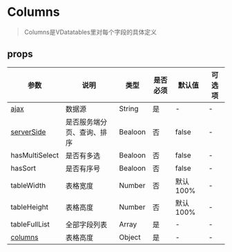 # Columns

> Columns是VDatatables里对每个字段的具体定义

## props

| 参数 | 说明 | 类型 | 是否必须 | 默认值 | 可选项 |
|---|---|---|---|---|---|
| [ajax](/deploy)  | 数据源 | String | 是 | - | - |
| [serverSide](/deploy)  | 是否服务端分页、查询、排序 | Bealoon | 否 | false | - |
| hasMultiSelect  | 是否有多选 | Bealoon | 否 | false | - |
| hasSort  | 是否有序号 | Bealoon | 否 | false | - |
| tableWidth | 表格宽度 | Number | 否 | 默认100% | - |
| tableHeight  | 表格高度 | Number | 否 | 默认100% | - |
| tableFullList  | 全部字段列表 | Array | 是 | - | - |
| [columns](/columns)  | 表格高度 | Object | 是 | - | - |